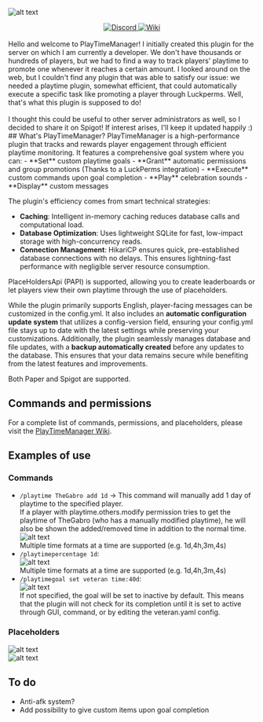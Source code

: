 ![alt text](https://i.imgur.com/cMGDraE.png "PlayTime Logo")
<div align="center">
  <a href="https://discord.gg/yRHpgsjtRK">
    <img src="https://i.imgur.com/Vd5Rfxy.png" alt="Discord">
  </a>
  <a href="https://github.com/TheGaBr0/PlayTimeManager/wiki">
    <img src="https://i.imgur.com/PU7u3HM.png" alt="Wiki">
  </a>
</div>


<br>
Hello and welcome to PlayTimeManager! I initially created this plugin for the server on which I am currently a developer. We don't have thousands or hundreds of players, but we had to find a way to track players' playtime to promote one whenever it reaches a certain amount. I looked around on the web, but I couldn't find any plugin that was able to satisfy our issue: we needed a playtime plugin, somewhat efficient, that could automatically execute a specific task like promoting a player through Luckperms. Well, that's what this plugin is supposed to do! <br> <br>
I thought this could be useful to other server administrators as well, so I decided to share it on Spigot! If interest arises, I'll keep it updated happily :)
## What's PlayTimeManager?
PlayTimeManager is a high-performance plugin that tracks and rewards player engagement through efficient playtime monitoring. It features a comprehensive goal system where you can:
-   **Set** custom playtime goals
-   **Grant** automatic permissions and group promotions (Thanks to a LuckPerms integration)
-   **Execute** custom commands upon goal completion
-   **Play** celebration sounds
-   **Display** custom messages

The plugin's efficiency comes from smart technical strategies:
- **Caching**: Intelligent in-memory caching reduces database calls and computational load.
- **Database Optimization**: Uses lightweight SQLite for fast, low-impact storage with high-concurrency reads.
- **Connection Management**: HikariCP ensures quick, pre-established database connections with no delays.
This ensures lightning-fast performance with negligible server resource consumption.


PlaceHoldersApi (PAPI) is supported, allowing you to create leaderboards or let players view their own playtime through the use of placeholders.

While the plugin primarily supports English, player-facing messages can be customized in the config.yml. It also includes an **automatic configuration update system** that utilizes a config-version field, ensuring your config.yml file stays up to date with the latest settings while preserving your customizations. Additionally, the plugin seamlessly manages database and file updates, with a **backup automatically created** before any updates to the database. This ensures that your data remains secure while benefiting from the latest features and improvements.

Both Paper and Spigot are supported.


## Commands and permissions
For a complete list of commands, permissions, and placeholders, please visit the [PlayTimeManager Wiki](https://github.com/TheGaBr0/PlayTimeManager/wiki).

## Examples of use
### Commands
* `/playtime TheGabro add 1d` -> This command will manually add 1 day of playtime to the specified player. <br> If a player with playtime.others.modify permission tries to get the playtime of TheGabro (who has a manually modified playtime), he will also be shown the added/removed time in addition to the normal time. <br> ![alt text](https://i.imgur.com/Aqd1Yh3.png "PlayTime addition example") <br> Multiple time formats at a time are supported (e.g. 1d,4h,3m,4s)
* `/playtimepercentage 1d`: <br> ![alt text](https://i.imgur.com/wQndA7j.png "PlayTime percentage example") <br> Multiple time formats at a time are supported (e.g. 1d,4h,3m,4s)
* `/playtimegoal set veteran time:40d`: <br> ![alt text](https://i.imgur.com/1GQEfed.png "Goal creation example") <br> If not specified, the goal will be set to inactive by default. This means that the plugin will not check for its completion until it is set to active through GUI, command, or by editing the veteran.yaml config.
### Placeholders
![alt text](https://i.imgur.com/tbK5mH4.gif "PlayTime Leaderboard example")
<br>
![alt text](https://i.imgur.com/saWMotz.gif "PlayTime last seen stats example")


## To do
- Anti-afk system?
- Add possibility to give custom items upon goal completion 
